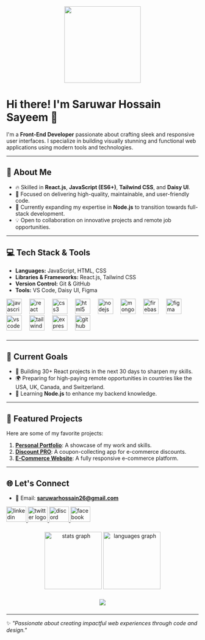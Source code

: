 <div align="center">
  <img height="200" src="https://avatars.githubusercontent.com/u/174789114?s=400&u=7d4542829c7bc07f880ce3b7311a14c98cb991d4&v=4"  />
</div>

###
# Hi there! I'm Saruwar Hossain Sayeem 👋  

I'm a **Front-End Developer** passionate about crafting sleek and responsive user interfaces. I specialize in building visually stunning and functional web applications using modern tools and technologies.  

---

## 🌟 About Me
- 🔥 Skilled in **React.js**, **JavaScript (ES6+)**, **Tailwind CSS**, and **Daisy UI**.  
- 🎯 Focused on delivering high-quality, maintainable, and user-friendly code.  
- 🌱 Currently expanding my expertise in **Node.js** to transition towards full-stack development.  
- 💡 Open to collaboration on innovative projects and remote job opportunities.  

---

## 💻 Tech Stack & Tools
- **Languages:** JavaScript, HTML, CSS  
- **Libraries & Frameworks:** React.js, Tailwind CSS  
- **Version Control:** Git & GitHub  
- **Tools:** VS Code, Daisy UI, Figma  
<div align="left">
  <img src="https://cdn.jsdelivr.net/gh/devicons/devicon/icons/javascript/javascript-original.svg" height="40" alt="javascript logo"  />
  <img width="12" />
  <img src="https://cdn.jsdelivr.net/gh/devicons/devicon/icons/react/react-original.svg" height="40" alt="react logo"  />
  <img width="12" />
  <img src="https://cdn.jsdelivr.net/gh/devicons/devicon/icons/css3/css3-original.svg" height="40" alt="css3 logo"  />
  <img width="12" />
  <img src="https://cdn.jsdelivr.net/gh/devicons/devicon/icons/html5/html5-original.svg" height="40" alt="html5 logo"  />
  <img width="12" />
  <img src="https://cdn.jsdelivr.net/gh/devicons/devicon/icons/nodejs/nodejs-original.svg" height="40" alt="nodejs logo"  />
  <img width="12" />
  <img src="https://cdn.jsdelivr.net/gh/devicons/devicon/icons/mongodb/mongodb-original.svg" height="40" alt="mongodb logo"  />
  <img width="12" />
  <img src="https://cdn.jsdelivr.net/gh/devicons/devicon/icons/firebase/firebase-plain.svg" height="40" alt="firebase logo"  />
  <img width="12" />
  <img src="https://cdn.jsdelivr.net/gh/devicons/devicon/icons/figma/figma-original.svg" height="40" alt="figma logo"  />
  <img width="12" />
  <img src="https://cdn.jsdelivr.net/gh/devicons/devicon/icons/vscode/vscode-original.svg" height="40" alt="vscode logo"  />
  <img width="12" />
  <img src="https://cdn.simpleicons.org/tailwindcss/06B6D4" height="40" alt="tailwindcss logo"  />
  <img width="12" />
  <img src="https://skillicons.dev/icons?i=express" height="40" alt="express logo"  />
  <img width="12" />
  <img src="https://skillicons.dev/icons?i=github" height="40" alt="github logo"  />
</div>

###
---

## 🚀 Current Goals
- 🎨 Building 30+ React projects in the next 30 days to sharpen my skills.  
- 🌍 Preparing for high-paying remote opportunities in countries like the USA, UK, Canada, and Switzerland.  
- 📖 Learning **Node.js** to enhance my backend knowledge.  

---

## 📂 Featured Projects
Here are some of my favorite projects:  
1. **[Personal Portfolio](https://github.com/saruwar11/portfolio)**: A showcase of my work and skills.  
2. **[Discount PRO](https://github.com/saruwar11/)**: A coupon-collecting app for e-commerce discounts.  
3. **[E-Commerce Website](https://github.com/saruwar11/)**: A fully responsive e-commerce platform.  

---

## 🌐 Let's Connect
- 📧 Email: **saruwarhossain26@gmail.com**  

<div align="left">
  <a href="https://www.linkedin.com/in/saruwar-hossain-sayeem/" target="_blank">
    <img src="https://raw.githubusercontent.com/maurodesouza/profile-readme-generator/master/src/assets/icons/social/linkedin/default.svg" width="52" height="40" alt="linkedin logo"  />
  </a>
  <a href="https://x.com/Saruwar22" target="_blank">
    <img src="https://raw.githubusercontent.com/maurodesouza/profile-readme-generator/master/src/assets/icons/social/twitter/default.svg" width="52" height="40" alt="twitter logo"  />
  </a>
  <a href="https://discordapp.com/users/1258706951261519915" target="_blank">
    <img src="https://raw.githubusercontent.com/maurodesouza/profile-readme-generator/master/src/assets/icons/social/discord/default.svg" width="52" height="40" alt="discord logo"  />
  </a>
  <a href="https://web.facebook.com/msayeem111" target="_blank">
    <img src="https://raw.githubusercontent.com/maurodesouza/profile-readme-generator/master/src/assets/icons/social/facebook/default.svg" width="52" height="40" alt="facebook logo"  />
  </a>
</div>

###

<div align="center">
  <img src="https://github-readme-stats.vercel.app/api?username=saruwar11&hide_title=false&hide_rank=false&show_icons=true&include_all_commits=true&count_private=true&disable_animations=false&theme=dracula&locale=en&hide_border=false&order=1" height="150" alt="stats graph"  />
  <img src="https://github-readme-stats.vercel.app/api/top-langs?username=saruwar11&locale=en&hide_title=false&layout=compact&card_width=320&langs_count=5&theme=dracula&hide_border=false&order=2" height="150" alt="languages graph"  />
</div>

###

<div align="center">
  <img src="https://profile-counter.glitch.me/saruwar11/count.svg?"  />
</div>

###

---

✨ *"Passionate about creating impactful web experiences through code and design."*  

